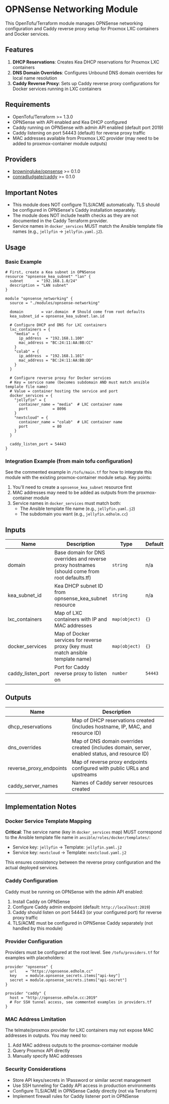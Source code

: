 # OPNSense Networking Module

This OpenTofu/Terraform module manages OPNSense networking configuration and Caddy reverse proxy setup for Proxmox LXC containers and Docker services.

## Features

1. **DHCP Reservations**: Creates Kea DHCP reservations for Proxmox LXC containers
2. **DNS Domain Overrides**: Configures Unbound DNS domain overrides for local name resolution
3. **Caddy Reverse Proxy**: Sets up Caddy reverse proxy configurations for Docker services running in LXC containers

## Requirements

- OpenTofu/Terraform >= 1.3.0
- OPNSense with API enabled and Kea DHCP configured
- Caddy running on OPNSense with admin API enabled (default port 2019)
- Caddy listening on port 54443 (default) for reverse proxy traffic
- MAC addresses available from Proxmox LXC provider (may need to be added to proxmox-container module outputs)

## Providers

- [browningluke/opnsense](https://registry.terraform.io/providers/browningluke/opnsense/latest) >= 0.1.0
- [conradludgate/caddy](https://registry.terraform.io/providers/conradludgate/caddy/latest) >= 0.1.0

## Important Notes

- This module does NOT configure TLS/ACME automatically. TLS should be configured in OPNSense's Caddy installation separately.
- The module does NOT include health checks as they are not documented in the Caddy Terraform provider.
- Service names in `docker_services` MUST match the Ansible template file names (e.g., `jellyfin` → `jellyfin.yaml.j2`).

## Usage

### Basic Example

```hcl
# First, create a Kea subnet in OPNSense
resource "opnsense_kea_subnet" "lan" {
  subnet      = "192.168.1.0/24"
  description = "LAN subnet"
}

module "opnsense_networking" {
  source = "./modules/opnsense-networking"

  domain        = var.domain  # Should come from root defaults
  kea_subnet_id = opnsense_kea_subnet.lan.id

  # Configure DHCP and DNS for LXC containers
  lxc_containers = {
    "media" = {
      ip_address  = "192.168.1.100"
      mac_address = "BC:24:11:AA:BB:CC"
    }
    "colab" = {
      ip_address  = "192.168.1.101"
      mac_address = "BC:24:11:AA:BB:DD"
    }
  }

  # Configure reverse proxy for Docker services
  # Key = service name (becomes subdomain AND must match ansible template file name)
  # Value = container hosting the service and port
  docker_services = {
    "jellyfin" = {
      container_name = "media"  # LXC container name
      port           = 8096
    }
    "nextcloud" = {
      container_name = "colab"  # LXC container name
      port           = 80
    }
  }

  caddy_listen_port = 54443
}
```

### Integration Example (from main tofu configuration)

See the commented example in `/tofu/main.tf` for how to integrate this module with the existing proxmox-container module setup. Key points:

1. You'll need to create a `opnsense_kea_subnet` resource first
2. MAC addresses may need to be added as outputs from the proxmox-container module
3. Service names in `docker_services` must match both:
   - The Ansible template file name (e.g., `jellyfin.yaml.j2`)
   - The subdomain you want (e.g., `jellyfin.edholm.cc`)

## Inputs

| Name | Description | Type | Default | Required |
|------|-------------|------|---------|:--------:|
| domain | Base domain for DNS overrides and reverse proxy hostnames (should come from root defaults.tf) | `string` | n/a | yes |
| kea_subnet_id | Kea DHCP subnet ID from opnsense_kea_subnet resource | `string` | n/a | yes |
| lxc_containers | Map of LXC containers with IP and MAC addresses | `map(object)` | `{}` | no |
| docker_services | Map of Docker services for reverse proxy (key must match ansible template name) | `map(object)` | `{}` | no |
| caddy_listen_port | Port for Caddy reverse proxy to listen on | `number` | `54443` | no |

## Outputs

| Name | Description |
|------|-------------|
| dhcp_reservations | Map of DHCP reservations created (includes hostname, IP, MAC, and resource ID) |
| dns_overrides | Map of DNS domain overrides created (includes domain, server, enabled status, and resource ID) |
| reverse_proxy_endpoints | Map of reverse proxy endpoints configured with public URLs and upstreams |
| caddy_server_names | Names of Caddy server resources created |

## Implementation Notes

### Docker Service Template Mapping

**Critical**: The service name (key in `docker_services` map) MUST correspond to the Ansible template file name in `ansible/roles/docker/templates/`:

- Service key: `jellyfin` → Template: `jellyfin.yaml.j2`
- Service key: `nextcloud` → Template: `nextcloud.yaml.j2`

This ensures consistency between the reverse proxy configuration and the actual deployed services.

### Caddy Configuration

Caddy must be running on OPNSense with the admin API enabled:

1. Install Caddy on OPNSense
2. Configure Caddy admin endpoint (default: `http://localhost:2019`)
3. Caddy should listen on port 54443 (or your configured port) for reverse proxy traffic
4. TLS/ACME must be configured in OPNSense Caddy separately (not handled by this module)

### Provider Configuration

Providers must be configured at the root level. See `/tofu/providers.tf` for examples with placeholders:

```hcl
provider "opnsense" {
  url    = "https://opnsense.edholm.cc"
  key    = module.opnsense_secrets.items["api-key"]
  secret = module.opnsense_secrets.items["api-secret"]
}

provider "caddy" {
  host = "http://opnsense.edholm.cc:2019"
  # For SSH tunnel access, see commented examples in providers.tf
}
```

### MAC Address Limitation

The telmate/proxmox provider for LXC containers may not expose MAC addresses in outputs. You may need to:
1. Add MAC address outputs to the proxmox-container module
2. Query Proxmox API directly
3. Manually specify MAC addresses

### Security Considerations

- Store API keys/secrets in 1Password or similar secret management
- Use SSH tunneling for Caddy API access in production environments
- Configure TLS/ACME in OPNSense Caddy directly (not via Terraform)
- Implement firewall rules for Caddy listener port in OPNSense
